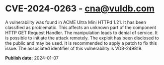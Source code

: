 # CVE-2024-0263 - cna@vuldb.com

A vulnerability was found in ACME Ultra Mini HTTPd 1.21. It has been classified as problematic. This affects an unknown part of the component HTTP GET Request Handler. The manipulation leads to denial of service. It is possible to initiate the attack remotely. The exploit has been disclosed to the public and may be used. It is recommended to apply a patch to fix this issue. The associated identifier of this vulnerability is VDB-249819.

**Publish date:** 2024-01-07
